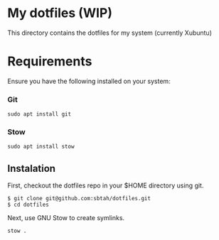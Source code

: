 # My dotfiles (WIP)
This directory contains the dotfiles for my system (currently Xubuntu)

# Requirements
Ensure you have the following installed on your system:

### Git
```
sudo apt install git
```

### Stow
```
sudo apt install stow
```

## Instalation
First, checkout the dotfiles repo in your $HOME directory using git.
```
$ git clone git@github.com:sbtah/dotfiles.git
$ cd dotfiles
```

Next, use GNU Stow to create symlinks.
```
stow .
```


